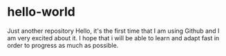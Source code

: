 # hello-world
Just another repository 
Hello, it's the first time that I am using Github and I am very excited about it. I hope that i will be able to learn and adapt fast in order to progress as much as possible. 
